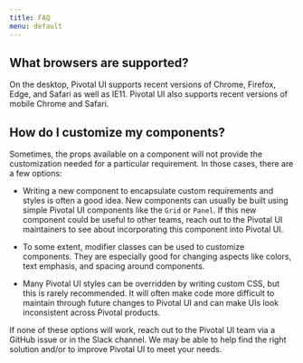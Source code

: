 ```yaml
---
title: FAQ
menu: default
---
```


## What browsers are supported?

On the desktop, Pivotal UI supports recent versions of Chrome, Firefox, Edge, and Safari as well as IE11. Pivotal UI also supports recent versions of mobile Chrome and Safari.

## How do I customize my components?

Sometimes, the props available on a component will not provide the customization needed for a particular requirement. In those cases, there are a few options:

- Writing a new component to encapsulate custom requirements and styles is often a good idea. New components can usually be built using simple Pivotal UI components like the `Grid` or `Panel`. If this new component could be useful to other teams, reach out to the Pivotal UI maintainers to see about incorporating this component into Pivotal UI.

- To some extent, modifier classes can be used to customize components. They are especially good for changing aspects like colors, text emphasis, and spacing around components.

- Many Pivotal UI styles can be overridden by writing custom CSS, but this is rarely recommended. It will often make code more difficult to maintain through future changes to Pivotal UI and can make UIs look inconsistent across Pivotal products.

If none of these options will work, reach out to the Pivotal UI team via a GitHub issue or in the Slack channel. We may be able to help find the right solution and/or to improve Pivotal UI to meet your needs.
